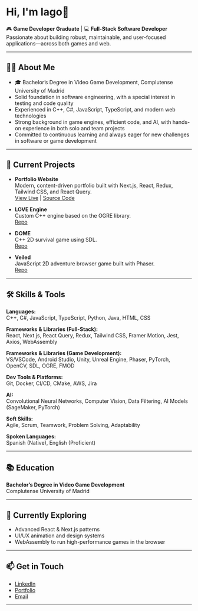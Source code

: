 # Hi, I'm Iago👋

🎮 **Game Developer Graduate** | 💻 **Full-Stack Software Developer**  
Passionate about building robust, maintainable, and user-focused applications—across both games and web.

---

## 🧑‍💻 About Me

- 🎓 Bachelor’s Degree in Video Game Development, Complutense University of Madrid
- Solid foundation in software engineering, with a special interest in testing and code quality
- Experienced in C++, C#, JavaScript, TypeScript, and modern web technologies
- Strong background in game engines, efficient code, and AI, with hands-on experience in both solo and team projects
- Committed to continuous learning and always eager for new challenges in software or game development

---

## 🚀 Current Projects

- **Portfolio Website**  
  Modern, content-driven portfolio built with Next.js, React, Redux, Tailwind CSS, and React Query.  
  [View Live](https://iquintasalt.vercel.app) | [Source Code](https://github.com/iquintasALT/portfolio)

- **LOVE Engine**  
  Custom C++ engine based on the OGRE library.  
  [Repo](https://github.com/Triturados/Motor)

- **DOME**  
  C++ 2D survival game using SDL.  
  [Repo](https://github.com/iquintasALT/DOME)

- **Veiled**  
  JavaScript 2D adventure browser game built with Phaser.  
  [Repo](https://github.com/aarmor01/Veiled)

---

## 🛠️ Skills & Tools

**Languages:**  
C++, C#, JavaScript, TypeScript, Python, Java, HTML, CSS

**Frameworks & Libraries (Full-Stack):**  
React, Next.js, React Query, Redux, Tailwind CSS, Framer Motion, Jest, Axios, WebAssembly

**Frameworks & Libraries (Game Development):**  
VS/VSCode, Android Studio, Unity, Unreal Engine, Phaser, PyTorch, OpenCV, SDL, OGRE, FMOD

**Dev Tools & Platforms:**  
Git, Docker, CI/CD, CMake, AWS, Jira

**AI:**  
Convolutional Neural Networks, Computer Vision, Data Filtering, AI Models (SageMaker, PyTorch)

**Soft Skills:**  
Agile, Scrum, Teamwork, Problem Solving, Adaptability

**Spoken Languages:**  
Spanish (Native), English (Proficient)


---

## 📚 Education

**Bachelor’s Degree in Video Game Development**  
Complutense University of Madrid

---

## 🌱 Currently Exploring

- Advanced React & Next.js patterns
- UI/UX animation and design systems
- WebAssembly to run high-performance games in the browser

---

## 📫 Get in Touch

- [LinkedIn](https://www.linkedin.com/in/iagoq/)
- [Portfolio](https://iquintasalt.vercel.app)
- [Email](mailto:iquintas@ucm.es)

---
